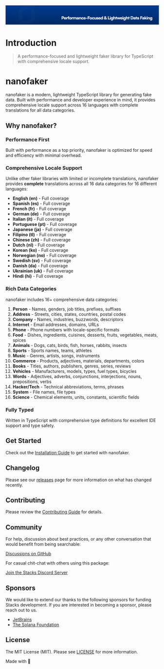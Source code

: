 <p align="center"><img src="https://github.com/stacksjs/nanofaker/blob/main/.github/art/cover.jpg?raw=true" alt="Social Card of this repo"></p>

# Introduction

> A performance-focused and lightweight faker library for TypeScript with comprehensive locale support.

# nanofaker

nanofaker is a modern, lightweight TypeScript library for generating fake data. Built with performance and developer experience in mind, it provides comprehensive locale support across 16 languages with complete translations for all data categories.

## Why nanofaker?

### Performance First
Built with performance as a top priority, nanofaker is optimized for speed and efficiency with minimal overhead.

### Comprehensive Locale Support
Unlike other faker libraries with limited or incomplete translations, nanofaker provides **complete** translations across all 16 data categories for 16 different languages:

- **English (en)** - Full coverage
- **Spanish (es)** - Full coverage
- **French (fr)** - Full coverage
- **German (de)** - Full coverage
- **Italian (it)** - Full coverage
- **Portuguese (pt)** - Full coverage
- **Japanese (ja)** - Full coverage
- **Filipino (tl)** - Full coverage
- **Chinese (zh)** - Full coverage
- **Dutch (nl)** - Full coverage
- **Korean (ko)** - Full coverage
- **Norwegian (no)** - Full coverage
- **Swedish (sv)** - Full coverage
- **Danish (da)** - Full coverage
- **Ukrainian (uk)** - Full coverage
- **Hindi (hi)** - Full coverage

### Rich Data Categories

nanofaker includes 16+ comprehensive data categories:

1. **Person** - Names, genders, job titles, prefixes, suffixes
2. **Address** - Streets, cities, states, countries, postal codes
3. **Company** - Names, industries, buzzwords, descriptors
4. **Internet** - Email addresses, domains, URLs
5. **Phone** - Phone numbers with locale-specific formats
6. **Food** - Dishes, ingredients, cuisines, desserts, fruits, vegetables, meats, spices
7. **Animals** - Dogs, cats, birds, fish, horses, rabbits, insects
8. **Sports** - Sports names, teams, athletes
9. **Music** - Genres, artists, songs, instruments
10. **Commerce** - Products, adjectives, materials, departments, colors
11. **Books** - Titles, authors, publishers, genres, series, reviews
12. **Vehicles** - Manufacturers, models, types, fuel types, bicycles
13. **Words** - Adjectives, adverbs, conjunctions, interjections, nouns, prepositions, verbs
14. **Hacker/Tech** - Technical abbreviations, terms, phrases
15. **System** - File names, file types
16. **Science** - Chemical elements, units, constants, scientific fields

### Fully Typed
Written in TypeScript with comprehensive type definitions for excellent IDE support and type safety.

## Get Started

Check out the [Installation Guide](/install) to get started with nanofaker.

## Changelog

Please see our [releases](https://github.com/stacksjs/nanofaker/releases) page for more information on what has changed recently.

## Contributing

Please review the [Contributing Guide](https://github.com/stacksjs/contributing) for details.

## Community

For help, discussion about best practices, or any other conversation that would benefit from being searchable:

[Discussions on GitHub](https://github.com/stacksjs/nanofaker/discussions)

For casual chit-chat with others using this package:

[Join the Stacks Discord Server](https://discord.gg/stacksjs)

## Sponsors

We would like to extend our thanks to the following sponsors for funding Stacks development. If you are interested in becoming a sponsor, please reach out to us.

- [JetBrains](https://www.jetbrains.com/)
- [The Solana Foundation](https://solana.com/)

## License

The MIT License (MIT). Please see [LICENSE](https://github.com/stacksjs/nanofaker/tree/main/LICENSE.md) for more information.

Made with 💙
